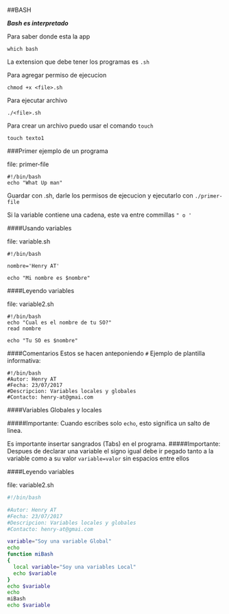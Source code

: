 ##BASH

***Bash es interpretado***

Para saber donde esta la app

```
which bash
```
La extension que debe tener los programas es `.sh` 

Para agregar permiso de ejecucion

```
chmod +x <file>.sh
```

Para ejecutar archivo

```
./<file>.sh
```

Para crear un archivo puedo usar el comando `touch`

```
touch texto1
```

###Primer ejemplo de un programa

file: primer-file

```
#!/bin/bash
echo "What Up man"
```

Guardar con .sh, darle los permisos de ejecucion y ejecutarlo con `./primer-file`

Si la variable contiene una cadena, este va entre commillas `" o '` 

####Usando variables

file: variable.sh

```
#!/bin/bash

nombre='Henry AT'

echo "Mi nombre es $nombre"
```

####Leyendo variables

file: variable2.sh

```
#!/bin/bash
echo "Cual es el nombre de tu SO?"
read nombre

echo "Tu SO es $nombre"
```
####Comentarios
Estos se hacen anteponiendo `#` Ejemplo de plantilla informativa:

```
#!/bin/bash
#Autor: Henry AT
#Fecha: 23/07/2017
#Descripcion: Variables locales y globales
#Contacto: henry-at@gmai.com
```
####Variables Globales y locales

#####Importante:
Cuando escribes solo `echo`, esto significa un salto de linea.

Es importante insertar sangrados (Tabs) en el programa.
#####Importante:
Despues de declarar una variable el signo igual debe ir pegado tanto a la variable como a su valor `variable=valor` sin espacios entre ellos

####Leyendo variables

file: variable2.sh

```bash
#!/bin/bash

#Autor: Henry AT
#Fecha: 23/07/2017
#Descripcion: Variables locales y globales
#Contacto: henry-at@gmai.com

variable="Soy una variable Global"
echo
function miBash
{
  local variable="Soy una variables Local"
  echo $variable
}
echo $variable
echo
miBash
echo $variable
```





